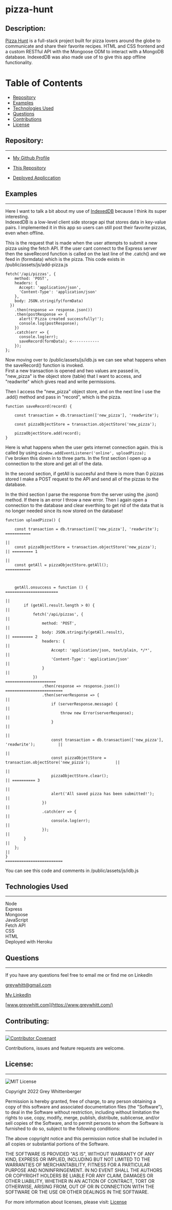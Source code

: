 # pizza-hunt

## Description:

[Pizza Hunt](https://pizza-hunt-gw.herokuapp.com/) is a full-stack project built for pizza lovers around the globe to communicate and share their favorite recipes. HTML and CSS frontend and a custom RESTful API with the Mongoose ODM to interact with a MongoDB database.
IndexedDB was also made use of to give this app offline functionality.

# Table of Contents

- [Repository](#repository)
- [Examples](#examples)
- [Technologies Used](#technologies-used)
- [Questions](#questions)
- [Contributions](#contributing)
- [License](#license)

## Repository:

---

- [My Github Profile](https://github.com/Grey-Whitt)

- [This Repository](https://github.com/Grey-Whitt/portfolio-v3)

- [Deployed Appliccation](https://pizza-hunt-gw.herokuapp.com/)

## Examples

---

Here I want to talk a bit about my use of [IndexedDB](https://developer.mozilla.org/en-US/docs/Web/API/IndexedDB_API) because I think its super interesting.  
IndexedDB is a low-level client side storage api that stores data in key-value pairs. I implemented it in this app so users can still post their favorite pizzas, even when offline.

This is the request that is made when the user attempts to submit a new pizza using the fetch API. If the user cant connect to the Express server then the saveRecord function is called on the last line of the .catch() and we feed in (formdata) which is the pizza.
This code exists in /public/assets/js/add-pizza.js  
```
fetch('/api/pizzas', {
    method: 'POST',
    headers: {
      Accept: 'application/json',
      'Content-Type': 'application/json'
    },
    body: JSON.stringify(formData)
  })
    .then(response => response.json())
    .then(postResponse => {
      alert('Pizza created successfully!');
      console.log(postResponse);
    })
    .catch(err => {
      console.log(err);
      saveRecord(formData); <------------
    });
};
```  



Now moving over to /public/assets/js/idb.js we can see what happens when the saveRecord() function is invoked.  
First a new transaction is opened and two values are passed in, "new_pizza" is the object store (table) that I want to access, and "readwrite" which gives read and write permissions.  
  
Then I access the "new_pizza" object store, and on the next line I use the .add() method and pass in "record", which is the pizza.
```
function saveRecord(record) {

    const transaction = db.transaction(['new_pizza'], 'readwrite');

    const pizzaObjectStore = transaction.objectStore('new_pizza');

    pizzaObjectStore.add(record);
}
```

Here is what happens when the user gets internet connection again. this is called by using `window.addEventListener('online', uploadPizza);`  
I've broken this down in to three parts. In the first section I open up a connection to the store and get all of the data.
  
In the second section, if getAll is succesful and there is more than 0 pizzas stored I make a POST request to the API and send all of the pizzas to the database.  
  
In the third section I parse the response from the server using the .json() method. If there is an error I throw a new error. Then I again open a connection to the database and clear everthing to get rid of the data that is no longer needed since its now stored on the database!
```
function uploadPizza() {

    const transaction = db.transaction(['new_pizza'], 'readwrite');   ===========
                                                                               ||
    const pizzaObjectStore = transaction.objectStore('new_pizza');             || ========= 1
                                                                               ||  
    const getAll = pizzaObjectStore.getAll();                         ===========



    getAll.onsuccess = function () {                                 =======================
                                                                                          ||
        if (getAll.result.length > 0) {                                                   ||
            fetch('/api/pizzas', {                                                        ||
                method: 'POST',                                                           ||
                body: JSON.stringify(getAll.result),                                      || ========= 2
                headers: {                                                                ||
                    Accept: 'application/json, text/plain, */*',                          ||
                    'Content-Type': 'application/json'                                    ||
                }                                                                         ||
            })                                                        ======================      
                .then(response => response.json())                    ========================= 
                .then(serverResponse => {                                                    ||
                    if (serverResponse.message) {                                            ||
                        throw new Error(serverResponse);                                     ||
                    }                                                                        ||
                                                                                             ||
                    const transaction = db.transaction(['new_pizza'], 'readwrite');          ||
                                                                                             ||
                    const pizzaObjectStore = transaction.objectStore('new_pizza');           || 
                                                                                             ||
                    pizzaObjectStore.clear();                                                || ========== 3
                                                                                             ||
                    alert('All saved pizza has been submitted!');                            || 
                })                                                                           ||
                .catch(err => {                                                              ||
                    console.log(err);                                                        ||
                });                                                                          ||
        }                                                                                    ||
    };                                                                                       ||
}                                                                     =========================
```
You can see this code and comments in /public/assets/js/idb.js




## Technologies Used

---

Node  
Express  
Mongoose  
JavaScript  
Fetch API  
CSS  
HTML  
Deployed with Heroku  


## Questions

---

If you have any questions feel free to email me or find me on LinkedIn

[greywhitt@gmail.com](mailto:greywhitt@gmail.com)

[My LinkedIn](https://www.linkedin.com/in/grey-whittenberger)

[www.greywhitt.com](https://www.greywhitt.com/)

## Contributing:

---

[![Contributor Covenant](https://img.shields.io/badge/Contributor%20Covenant-v2.1%20adopted-ff69b4.svg)](./uploads/CODE_OF_CONDUCT.md)

Contributions, issues and feature requests are welcome.

## License:

---

![MIT License](https://img.shields.io/badge/license-MIT-blue)

Copyright 2022 Grey Whittenberger

Permission is hereby granted, free of charge, to any person obtaining a copy of this software and associated documentation files (the "Software"), to deal in the Software without restriction, including without limitation the rights to use, copy, modify, merge, publish, distribute, sublicense, and/or sell copies of the Software, and to permit persons to whom the Software is furnished to do so, subject to the following conditions:

The above copyright notice and this permission notice shall be included in all copies or substantial portions of the Software.

THE SOFTWARE IS PROVIDED "AS IS", WITHOUT WARRANTY OF ANY KIND, EXPRESS OR IMPLIED, INCLUDING BUT NOT LIMITED TO THE WARRANTIES OF MERCHANTABILITY, FITNESS FOR A PARTICULAR PURPOSE AND NONINFRINGEMENT. IN NO EVENT SHALL THE AUTHORS OR COPYRIGHT HOLDERS BE LIABLE FOR ANY CLAIM, DAMAGES OR OTHER LIABILITY, WHETHER IN AN ACTION OF CONTRACT, TORT OR OTHERWISE, ARISING FROM, OUT OF OR IN CONNECTION WITH THE SOFTWARE OR THE USE OR OTHER DEALINGS IN THE SOFTWARE.

For more information about licenses, please visit:
[License](https://opensource.org/licenses/MIT)
